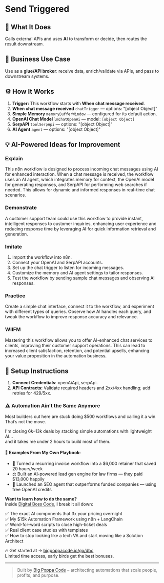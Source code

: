 # Send Triggered
## 🚀 What It Does
Calls external APIs and uses **AI** to transform or decide, then routes the result downstream.

## 💼 Business Use Case
Use as a **glue/API broker**: receive data, enrich/validate via APIs, and pass to downstream systems.

## ⚙️ How It Works
1. **Trigger:** This workflow starts with **When chat message received**.
2. **When chat message received** `chatTrigger` — options: "[object Object]"
3. **Simple Memory** `memoryBufferWindow` — configured for its default action.
4. **OpenAI Chat Model** `lmChatOpenAi` — model: `[object Object]`
5. **SerpAPI** `toolSerpApi` — options: "[object Object]"
6. **AI Agent** `agent` — options: "[object Object]"

## 💡 AI-Powered Ideas for Improvement
### Explain
This n8n workflow is designed to process incoming chat messages using AI for enhanced interaction. When a chat message is received, the workflow uses an AI agent, which integrates memory for context, the OpenAI model for generating responses, and SerpAPI for performing web searches if needed. This allows for dynamic and informed responses in real-time chat scenarios.

### Demonstrate
A customer support team could use this workflow to provide instant, intelligent responses to customer inquiries, enhancing user experience and reducing response time by leveraging AI for quick information retrieval and generation.

### Imitate
1. Import the workflow into n8n.
2. Connect your OpenAI and SerpAPI accounts.
3. Set up the chat trigger to listen for incoming messages.
4. Customize the memory and AI agent settings to tailor responses.
5. Test the workflow by sending sample chat messages and observing AI responses.

### Practice
Create a simple chat interface, connect it to the workflow, and experiment with different types of queries. Observe how AI handles each query, and tweak the workflow to improve response accuracy and relevance.

### WIIFM
Mastering this workflow allows you to offer AI-enhanced chat services to clients, improving their customer support operations. This can lead to increased client satisfaction, retention, and potential upsells, enhancing your value proposition in the automation business.

## 🔧 Setup Instructions
1. **Connect Credentials:** openAiApi, serpApi.
2. **API Contracts:** Validate required headers and 2xx/4xx handling; add retries for 429/5xx.

### ⚠️ Automation Ain’t the Same Anymore

Most builders out here are stuck doing $500 workflows and calling it a win.  
That’s not the move.  

I'm closing $6k–$13k deals by stacking simple automations with lightweight AI...  
and it takes me under 2 hours to build most of them.

#### 🧠 Examples From My Own Playbook:
- 🔁 Turned a recurring invoice workflow into a $6,000 retainer that saved 20 hours/week  
- ⚖️ Built an AI-powered lead gen engine for law firms — they paid $13,000 happily  
- 🚀 Launched an SEO agent that outperforms funded companies — using free OpenAI credits  

**Want to learn how to do the same?**  
Inside [Digital Boss Code](https://bigpoppacode.io/go/dbc), I break it all down:

✅ The exact AI components that 3x your pricing overnight  
✅ My $15k Automation Framework using n8n + LangChain  
✅ Word-for-word scripts to close high-ticket deals  
✅ Real client case studies with templates  
✅ How to stop looking like a tech VA and start moving like a Solution Architect  

🔥 Get started at → [bigpoppacode.io/go/dbc](https://bigpoppacode.io/go/dbc)  
Limited time access, early birds get the best bonuses.

---
> Built by [Big Poppa Code](https://bigpoppacode.io) – architecting automations that scale people, profits, and purpose.
